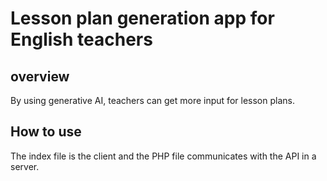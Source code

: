 # Lesson plan generation app for English teachers

## overview ##
By using generative AI, teachers can get more input for lesson plans.

## How to use ##
The index file is the client and the PHP file communicates with the API in a server.

